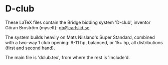 # D-club

These LaTeX files contain the Bridge bidding system 'D-club', inventor
Göran Broström (myself): gb@carlslid.se

The system builds heavily on Mats Nilsland's Super Standard, combined with
a two-way 1 club opening: 9-11 hp, balanced, or 15+ hp, all distributions
(first and second hand).

The main file is 'dclub.tex', from where the rest is 'include'd.
 
